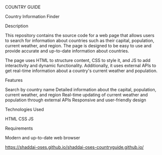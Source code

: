 COUNTRY GUIDE

Country Information Finder

Description

This repository contains the source code for a web page that allows users to search for information about countries such as their capital, population, current weather, and region. The page is designed to be easy to use and provide accurate and up-to-date information about countries.

The page uses HTML to structure content, CSS to style it, and JS to add interactivity and dynamic functionality. Additionally, it uses external APIs to get real-time information about a country's current weather and population.

Features

Search by country name
Detailed information about the capital, population, current weather, and region
Real-time updating of current weather and population through external APIs
Responsive and user-friendly design

Technologies Used

HTML
CSS
JS

Requirements

Modern and up-to-date web browser

https://shaddai-oses.github.io/shaddai-oses-countryguide.github.io/
